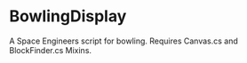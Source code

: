 # BowlingDisplay
A Space Engineers script for bowling.
Requires Canvas.cs and BlockFinder.cs Mixins.
